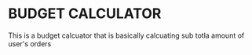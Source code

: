 # BUDGET CALCULATOR

This is a budget calcuator that is basically calcuating sub totla amount of user's orders

